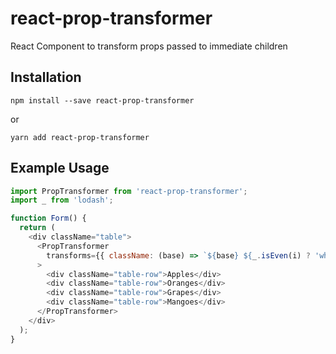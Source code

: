 react-prop-transformer
============

React Component to transform props passed to immediate children

Installation
------------
```
npm install --save react-prop-transformer
```
or
```
yarn add react-prop-transformer
```  

Example Usage
-------------
```javascript
import PropTransformer from 'react-prop-transformer';
import _ from 'lodash';

function Form() {
  return (
    <div className="table">
      <PropTransformer
        transforms={{ className: (base) => `${base} ${_.isEven(i) ? 'white' : 'grey'}` }}
      >
        <div className="table-row">Apples</div>
        <div className="table-row">Oranges</div>
        <div className="table-row">Grapes</div>
        <div className="table-row">Mangoes</div>
      </PropTransformer>
    </div>
  );
}
```
